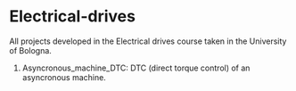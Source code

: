 # Electrical-drives
All projects developed in the Electrical drives course taken in the University of Bologna.

1. Asyncronous_machine_DTC: DTC (direct torque control) of an asyncronous machine. 
